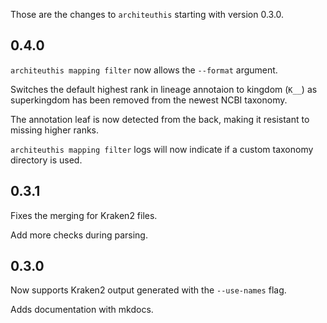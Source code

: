 Those are the changes to `architeuthis` starting with version 0.3.0.

## 0.4.0

`architeuthis mapping filter` now allows the `--format` argument.

Switches the default highest rank in lineage annotaion to kingdom (`K__`) as superkingdom
has been removed from the newest NCBI taxonomy.

The annotation leaf is now detected from the back, making it resistant to missing
higher ranks.

`architeuthis mapping filter` logs will now indicate if a custom taxonomy directory is used.

## 0.3.1

Fixes the merging for Kraken2 files.

Add more checks during parsing.

## 0.3.0

Now supports Kraken2 output generated with the `--use-names` flag.

Adds documentation with mkdocs.
